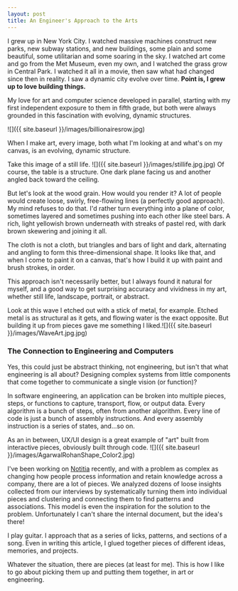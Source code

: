 ```yaml
---
layout: post
title: An Engineer's Approach to the Arts
---
```

I grew up in New York City. I watched massive machines construct new parks, new subway stations, and new buildings, some plain and some beautiful, some utilitarian and some soaring in the sky. I watched art come and go from the Met Museum, even my own, and I watched the grass grow in Central Park. I watched it all in a movie, then saw what had changed since then in reality. I saw a dynamic city evolve over time. **Point is, I grew up to love building things.**

My love for art and computer science developed in parallel, starting with my first independent exposure to them in fifth grade, but both were always grounded in this fascination with evolving, dynamic structures.

![]({{ site.baseurl }}/images/billionairesrow.jpg)

When I make art, every image, both what I'm looking at and what's on my canvas, is an evolving, dynamic structure.

Take this image of a still life. ![]({{ site.baseurl }}/images/stillife.jpg.jpg) Of course, the table is a structure. One dark plane facing us and another angled back toward the ceiling. 

But let's look at the wood grain. How would you render it? A lot of people would create loose, swirly, free-flowing lines (a perfectly good approach). My mind refuses to do that. I'd rather turn everything into a plane of color, sometimes layered and sometimes pushing into each other like steel bars. A rich, light yellowish brown underneath with streaks of pastel red, with dark brown skewering and joining it all.

The cloth is not a cloth, but triangles and bars of light and dark, alternating and angling to form this three-dimensional shape. It looks like that, and when I come to paint it on a canvas, that's how I build it up with paint and brush strokes, in order.

This approach isn't necessarily better, but I always found it natural for myself, and a good way to get surprising accuracy and vividness in my art, whether still life, landscape, portrait, or abstract.

Look at this wave I etched out with a stick of metal, for example. Etched metal is as structural as it gets, and flowing water is the exact opposite. But building it up from pieces gave me something I liked.![]({{ site.baseurl }}/images/WaveArt.jpg.jpg)

### The Connection to Engineering and Computers
Yes, this could just be abstract thinking, not engineering, but isn't that what engineering is all about? Designing complex systems from little components that come together to communicate a single vision (or function)?

In software engineering, an application can be broken into multiple pieces, steps, or functions to capture, transport, flow, or output data. Every algorithm is a bunch of steps, often from another algorithm. Every line of code is just a bunch of assembly instructions. And every assembly instruction is a series of states, and...so on. 

As an in between, UX/UI design is a great example of "art" built from interactive pieces, obviously built through code.
![]({{ site.baseurl }}/images/AgarwalRohanShape_Color2.jpg)

I've been working on [Notitia](https://notitiaworks.com) recently, and with a problem as complex as changing how people process information and retain knowledge across a company, there are a lot of pieces. We analyzed dozens of loose insights collected from our interviews by systematically turning them into individual pieces and clustering and connecting them to find patterns and associations. This model is even the inspiration for the solution to the problem. Unfortunately I can't share the internal document, but the idea's there!

I play guitar. I approach that as a series of licks, patterns, and sections of a song. Even in writing this article, I glued together pieces of different ideas, memories, and projects.

Whatever the situation, there are pieces (at least for me). This is how I like to go about picking them up and putting them together, in art or engineering.
